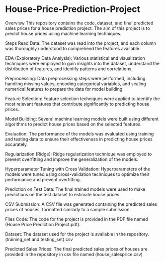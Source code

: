 # House-Price-Prediction-Project
Overview
This repository contains the code, dataset, and final predicted sales prices for a house prediction project. The aim of this project is to predict house prices using machine learning techniques.

Steps
Read Data: The dataset was read into the project, and each column was thoroughly understood to comprehend the features available.

EDA (Exploratory Data Analysis): Various statistical and visualization techniques were employed to gain insights into the dataset, understand the distribution of features, and identify patterns and correlations.

Preprocessing: Data preprocessing steps were performed, including handling missing values, encoding categorical variables, and scaling numerical features to prepare the data for model building.

Feature Selection: Feature selection techniques were applied to identify the most relevant features that contribute significantly to predicting house prices.

Model Building: Several machine learning models were built using different algorithms to predict house prices based on the selected features.

Evaluation: The performance of the models was evaluated using training and testing data to ensure their effectiveness in predicting house prices accurately.

Regularization (Ridge): Ridge regularization technique was employed to prevent overfitting and improve the generalization of the models.

Hyperparameter Tuning with Cross Validation: Hyperparameters of the models were tuned using cross-validation techniques to optimize their performance and prevent overfitting.

Prediction on Test Data: The final trained models were used to make predictions on the test dataset to estimate house prices.

CSV Submission: A CSV file was generated containing the predicted sales prices of houses, formatted similarly to a sample submission

Files
Code: The code for the project is provided in the PDF file named (House Price Prediction Project.pdf).

Dataset: The dataset used for the project is available in the repository.(training_set and testing_set).csv

Predicted Sales Prices: The final predicted sales prices of houses are provided in the repository in csv file named (house_salesprice.csv)
